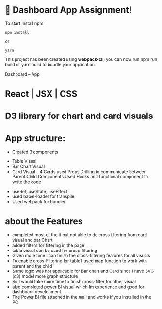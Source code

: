 # 🚀 Dashboard App Assignment!

To start Install npm 
```
npm install
```
or
```
yarn
````
This project has been created using **webpack-cli**, you can now run
npm run build
or
yarn build
to bundle your application

Dashboard – App

# React | JSX | CSS 
# D3 library for chart and card visuals
# App structure: 
- Created 3 components
* Table Visual
* Bar Chart Visual
* Card Visual – 4 Cards
used Props Drilling to communicate between Parent Child Components
Used Hooks and functional component to write the code 	
- useRef, useState, useEffect
- used babel-loader for transpile 
- Used webpack for bundler

# about the Features
- completed most of the it but not able to do cross filtering from card visual and bar Chart
- added filters for filtering in the page
- table visual can be used for cross-filtering
- Given more time I can finish the cross-filtering features for all visuals
- To enable cross-Filtering for table I used map function to work with parent and the child
- Same logic was not applicable for Bar chart and Card since I have SVG (d3) model more graph structure
- So I would take more time to finish cross-filter for other visual 
- also completed power BI visual which Im experience and good for dashboard development.
- The Power BI file attached in the mail and works if you installed in the PC

